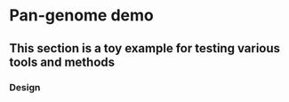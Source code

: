 # Pan-genome demo
## This section is a toy example for testing various tools and methods
### Design
